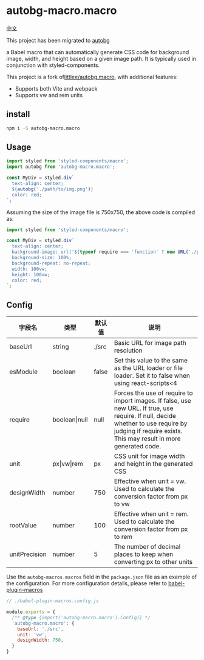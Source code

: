 # autobg-macro.macro

[中文](https://github.com/ci0n/autobg-macro.macro/blob/master/README_ZH.md)


This project has been migrated to [autobg](https://github.com/pzehrel/autobg)



a Babel macro that can automatically generate CSS code for background image, width, and height based on a given image path. It is typically used in conjunction with styled-components.

This project is a fork of[littlee/autobg.macro](https://github.com/littlee/autobg.macro), with additional features:

- Supports both Vite and webpack
- Supports vw and rem units



## install

```bash
npm i -S autobg-macro.macro
```



## Usage

```ts
import styled from 'styled-components/macro';
import autobg from 'autobg-macro.macro';

const MyDiv = styled.div`
  text-align: center;
  ${autobg('./path/to/img.png')}
  color: red;
`;
```

Assuming the size of the image file is 750x750, the above code is compiled as:
```ts
import styled from 'styled-components/macro';

const MyDiv = styled.div`
  text-align: center;
  background-image: url('${typeof require === 'function' ? new URL('./path/to/img.png', import.meta.url).toString() : require('./path/to/img.png')?.default}');
  background-size: 100%;
  background-repeat: no-repeat;
  width: 100vw;
  height: 100vw;
  color: red;
`;
```



## Config

| 字段名        | 类型          | 默认值 | 说明                                                         |
| ------------- | ------------- | ------ | ------------------------------------------------------------ |
| baseUrl       | string        | ./src  | Basic URL for image path resolution                          |
| esModule      | boolean       | false  | Set this value to the same as the URL loader or file loader. Set it to false when using react-scripts<4 |
| require       | boolean\|null | null   | Forces the use of require to import images. If false, use new URL. If true, use require. If null, decide whether to use require by judging if require exists. This may result in more generated code. |
| unit          | px\|vw\|rem   | px     | CSS unit for image width and height in the generated CSS     |
| designWidth   | number        | 750    | Effective when unit = vw. Used to calculate the conversion factor from px to vw |
| rootValue     | number        | 100    | Effective when unit = rem. Used to calculate the conversion factor from px to rem |
| unitPrecision | number        | 5      | The number of decimal places to keep when converting px to other units |



Use the `autobg-macros.macros` field in the `package.json` file as an example of the configuration. For more configuration details, please refer to [babel-plugin-macros](https://github.com/kentcdodds/babel-plugin-macros/blob/main/other/docs/user.md#config)



```javascript
// ./babel-plugin-macros.config.js

module.exports = {
  /** @type {import('autobg-macro.macro').Config)} */
  'autobg-macro.macro': {
    baseUrl: './src',
    unit: 'vw',
    designWidth: 750,
  }
}
```

